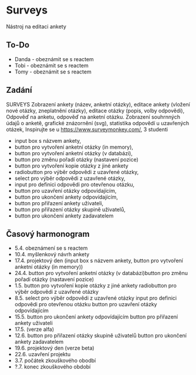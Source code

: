 # Surveys
Nástroj na editaci ankety
## To-Do
* Danda - obeznámit se s reactem
* Tobi - obeznámit se s reactem
* Tomy - obeznámit se s reactem

## Zadání
SURVEYS Zobrazení ankety (název, anketní otázky), editace ankety (vložení nové otázky, zneplatnění otázky), editace otázky (popis, volby odpovědi), Odpověď na anketu, odpověď na anketní otázku. Zobrazení souhrnných údajů o anketě, grafické znázornění (svg), statistika odpovědí u uzavřených otázek, Inspirujte se u https://www.surveymonkey.com/, 3 studenti
* input box s názvem ankety,
* button pro vytvoření anketní otázky (in memory),
* button pro vytvoření anketní otázky (v databázi),
* button pro změnu pořadí otázky (nastavení pozice)
* button pro vytvoření kopie otázky z jiné ankety
* radiobutton pro výběr odpovědi z uzavřené otázky,
* select pro výběr odpovědi z uzavřené otázky,
* input pro definici odpovědi pro otevřenou otázku,
* button pro uzavření otázky odpovídajícím,
* button pro ukončení ankety odpovídajícím,
* button pro přiřazení ankety uživateli,
* button pro přiřazení otázky skupině uživatelů,
* button pro ukončení ankety zadavatelem


## Časový harmonogram
* 5.4. obeznámení se s reactem
* 10.4. myšlenkový návrh ankety
* 17.4. projektový den (input box s názvem ankety, button pro vytvoření anketní otázky (in memory))
* 24.4. button pro vytvoření anketní otázky (v databázi)button pro změnu pořadí otázky (nastavení pozice)
* 1.5. button pro vytvoření kopie otázky z jiné ankety radiobutton pro výběr odpovědi z uzavřené otázky
* 8.5. select pro výběr odpovědi z uzavřené otázky input pro definici odpovědi pro otevřenou otázku button pro uzavření otázky odpovídajícím
* 15.5. button pro ukončení ankety odpovídajícím button pro přiřazení ankety uživateli
* 17.5. (verze alfa)
* 12.6. button pro přiřazení otázky skupině uživatelů button pro ukončení ankety zadavatelem
* 19.6. projektový den (verze beta)
* 22.6. uzavření projektu
* 3.7. počátek zkouškového obodbí
* ?.7. konec zkouškového období
